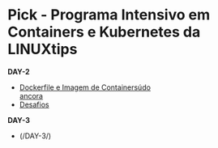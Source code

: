 # Pick - Programa Intensivo em Containers e Kubernetes da LINUXtips


**DAY-2**  
- [Dockerfile e Imagem de Containersúdo](/Days/day-2/README.md)   
  [ancora](/Days/day-2/README.md#ancora-dockerfile) 
- [Desafios](/Days/desafio/README.md)  

**DAY-3**  
- (/DAY-3/)  
